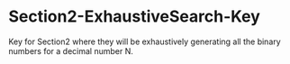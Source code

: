 # Section2-ExhaustiveSearch-Key
Key for Section2 where they will be exhaustively generating all the binary numbers for a decimal number N.
